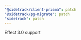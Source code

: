 ```yaml
---
"@sidetrack/client-prisma": patch
"@sidetrack/pg-migrate": patch
"sidetrack": patch
---
```


Effect 3.0 support
